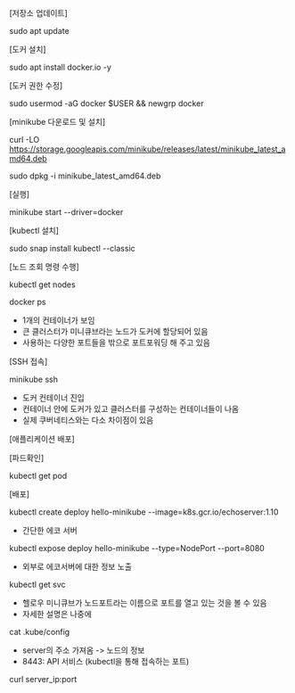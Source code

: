 [저장소 업데이트]

sudo apt update

[도커 설치]

sudo apt install docker.io -y



[도커 권한 수정]

﻿sudo usermod -aG docker $USER && newgrp docker



[minikube 다운로드 및 설치]

curl -LO https://storage.googleapis.com/minikube/releases/latest/minikube_latest_amd64.deb

sudo dpkg -i minikube_latest_amd64.deb



[실행]

minikube start --driver=docker



[kubectl 설치]

sudo snap install kubectl --classic



[노드 조회 명령 수행]

kubectl get nodes



docker ps

- 1개의 컨테이너가 보임
- 큰 클러스터가 미니큐브라는 노드가 도커에 할당되어 있음
- 사용하는 다양한 포트들을 밖으로 포트포워딩 해 주고 있음



[SSH 접속]

minikube ssh

- 도커 컨테이너 진입
- 컨테이너 안에 도커가 있고 클러스터를 구성하는 컨테이너들이 나옴
- 실제 쿠버네티스와는 다소 차이점이 있음



[애플리케이션 배포]

[파드확인]

kubectl get pod

[배포]

kubectl create deploy hello-minikube --image=k8s.gcr.io/echoserver:1.10

- 간단한 에코 서버

kubectl expose deploy hello-minikube --type=NodePort --port=8080

- 외부로 에코서버에 대한 정보 노출

kubectl get svc

- 헬로우 미니큐브가 노드포트라는 이름으로 포트를 열고 있는 것을 볼 수 있음
- 자세한 설명은 나중에

cat .kube/config

- server의 주소 가져옴 -> 노드의 정보
- 8443: API 서비스 (kubectl을 통해 접속하는 포트)

curl server_ip:port



